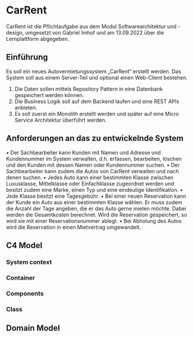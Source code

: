 # CarRent
CarRent ist die Pflichtaufgabe aus dem Modul Softwarearchitektur und -design, umgesetzt von Gabriel Imhof und am 13.09.2022 über die Lernplattform abgegeben.

## Einführung
Es soll ein neues Autovermietungssystem „CarRent“ erstellt werden. Das System soll aus einem Server-Teil und optional einen Web-Client bestehen.

1. Die Daten sollen mittels Repository Pattern in eine Datenbank gespeichert werden können.
2. Die Business Logik soll auf dem Backend laufen und eine REST APIs anbieten.
3. Es soll zuerst ein Monolith erstellt werden und später auf eine Micro Service Architektur überführt werden.

## Anforderungen an das zu entwickelnde System
  • Der Sachbearbeiter kann Kunden mit Namen und Adresse und Kundennummer im System verwalten, d.h. erfassen, bearbeiten, löschen und den Kunden mit dessen Namen oder Kundennummer suchen.
  • Der Sachbearbeiter kann zudem die Autos von CarRent verwalten und nach denen suchen.
  • Jedes Auto kann einer bestimmten Klasse zwischen Luxusklasse, Mittelklasse oder Einfachklasse zugeordnet werden und besitzt zudem eine Marke, einen Typ und eine eindeutige Identifikation.
  • Jede Klasse besitzt eine Tagesgebühr.
  • Bei einer neuen Reservation kann der Kunde ein Auto aus einer bestimmten Klasse wählen. Er muss zudem die Anzahl der Tage angeben, die er das Auto gerne mieten möchte. Dabei werden die Gesamtkosten berechnet. Wird die Reservation gespeichert, so wird sie mit einer Reservationsnummer ablegt.
  • Bei Abholung des Autos wird die Reservation in einen Mietvertrag umgewandelt.

## C4 Model
### System context

### Container

### Components

### Class

## Domain Model

